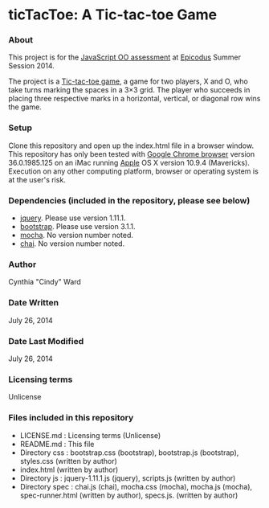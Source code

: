 ticTacToe: A Tic-tac-toe Game
=======================

### About
This project is for the [JavaScript OO assessment](http://www.learnhowtoprogram.com/lessons/javascript-oo-assessment) at [Epicodus](http://www.epicodus.com/) Summer Session 2014.

The project is a [Tic-tac-toe game](http://en.wikipedia.org/wiki/Tic-tac-toe), a game for two players, X and O, who take turns marking the spaces in a 3×3 grid. The player who succeeds in placing three respective marks in a horizontal, vertical, or diagonal row wins the game.  

### Setup
Clone this repository and open up the index.html file in a browser window. This repository has only been tested with [Google Chrome browser](http://www.google.com/intl/en/chrome/browser) version 36.0.1985.125 on an iMac running [Apple](http://www.apple.com) OS X version 10.9.4 (Mavericks). Execution on any other computing platform, browser or operating system is at the user's risk.

### Dependencies (included in the repository, please see below)
* [jquery](http://jquery.com/). Please use version 1.11.1.
* [bootstrap](http://getbootstrap.com/). Please use version 3.1.1.
* [mocha](http://visionmedia.github.io/mocha/). No version number noted.
* [chai](http://chaijs.com/). No version number noted.

### Author
Cynthia "Cindy" Ward

### Date Written
July 26, 2014

### Date Last Modified
July 26, 2014

### Licensing terms
Unlicense

### Files included in this repository
* LICENSE.md : Licensing terms (Unlicense)
* README.md : This file
* Directory css : bootstrap.css (bootstrap), bootstrap.js (bootstrap), styles.css (written by author)
* index.html (written by author)
* Directory js : jquery-1.11.1.js (jquery), scripts.js (written by author)
* Directory spec : chai.js (chai), mocha.css (mocha), mocha.js (mocha), spec-runner.html (written by author), specs.js. (written by author)

